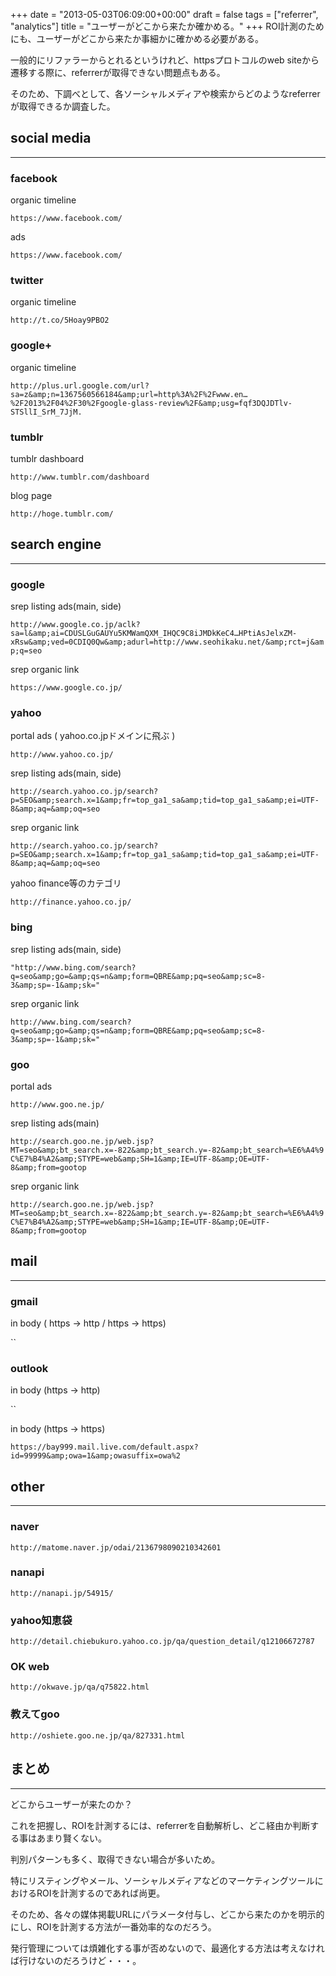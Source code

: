 +++
date = "2013-05-03T06:09:00+00:00"
draft = false
tags = ["referrer", "analytics"]
title = "ユーザーがどこから来たか確かめる。"
+++
ROI計測のためにも、ユーザーがどこから来たか事細かに確かめる必要がある。

一般的にリファラーからとれるというけれど、httpsプロトコルのweb siteから遷移する際に、referrerが取得できない問題点もある。

そのため、下調べとして、各ソーシャルメディアや検索からどのようなreferrerが取得できるか調査した。


## social media
***

### facebook 

organic timeline

`https://www.facebook.com/`

ads

`https://www.facebook.com/`

### twitter

organic timeline

`http://t.co/5Hoay9PBO2`

### google+

organic timeline

`http://plus.url.google.com/url?sa=z&amp;n=1367560566184&amp;url=http%3A%2F%2Fwww.en…%2F2013%2F04%2F30%2Fgoogle-glass-review%2F&amp;usg=fqf3DQJDTlv-STSllI_SrM_7JjM.`

### tumblr

tumblr dashboard

`http://www.tumblr.com/dashboard`

blog page

`http://hoge.tumblr.com/`


## search engine
***

### google

srep listing ads(main, side)

`http://www.google.co.jp/aclk?sa=l&amp;ai=CDUSLGuGAUYu5KMWamQXM_IHQC9C8iJMDkKeC4…HPtiAsJelxZM-xRsw&amp;ved=0CDIQ0Qw&amp;adurl=http://www.seohikaku.net/&amp;rct=j&amp;q=seo`

srep organic link

`https://www.google.co.jp/`

### yahoo

portal ads ( yahoo.co.jpドメインに飛ぶ )

`http://www.yahoo.co.jp/`

srep listing ads(main, side)

`http://search.yahoo.co.jp/search?p=SEO&amp;search.x=1&amp;fr=top_ga1_sa&amp;tid=top_ga1_sa&amp;ei=UTF-8&amp;aq=&amp;oq=seo`


srep organic link

`http://search.yahoo.co.jp/search?p=SEO&amp;search.x=1&amp;fr=top_ga1_sa&amp;tid=top_ga1_sa&amp;ei=UTF-8&amp;aq=&amp;oq=seo`


yahoo finance等のカテゴリ

`http://finance.yahoo.co.jp/`


### bing

srep listing ads(main, side)

`"http://www.bing.com/search?q=seo&amp;go=&amp;qs=n&amp;form=QBRE&amp;pq=seo&amp;sc=8-3&amp;sp=-1&amp;sk="`

srep organic link

`http://www.bing.com/search?q=seo&amp;go=&amp;qs=n&amp;form=QBRE&amp;pq=seo&amp;sc=8-3&amp;sp=-1&amp;sk="`


### goo

portal ads

`http://www.goo.ne.jp/`

srep listing ads(main)

`http://search.goo.ne.jp/web.jsp?MT=seo&amp;bt_search.x=-822&amp;bt_search.y=-82&amp;bt_search=%E6%A4%9C%E7%B4%A2&amp;STYPE=web&amp;SH=1&amp;IE=UTF-8&amp;OE=UTF-8&amp;from=gootop`


srep organic link

`http://search.goo.ne.jp/web.jsp?MT=seo&amp;bt_search.x=-822&amp;bt_search.y=-82&amp;bt_search=%E6%A4%9C%E7%B4%A2&amp;STYPE=web&amp;SH=1&amp;IE=UTF-8&amp;OE=UTF-8&amp;from=gootop`

## mail
***

### gmail

in body ( https -&gt; http / https -&gt; https)

``


### outlook

in body (https -&gt; http)

``


in body (https -&gt; https)

`https://bay999.mail.live.com/default.aspx?id=99999&amp;owa=1&amp;owasuffix=owa%2`



## other
***

### naver

`http://matome.naver.jp/odai/2136798090210342601`

### nanapi

`http://nanapi.jp/54915/`

### yahoo知恵袋

`http://detail.chiebukuro.yahoo.co.jp/qa/question_detail/q12106672787`

### OK web

`http://okwave.jp/qa/q75822.html`

### 教えてgoo

`http://oshiete.goo.ne.jp/qa/827331.html`


## まとめ
***

どこからユーザーが来たのか？

これを把握し、ROIを計測するには、referrerを自動解析し、どこ経由か判断する事はあまり賢くない。

判別パターンも多く、取得できない場合が多いため。

特にリスティングやメール、ソーシャルメディアなどのマーケティングツールにおけるROIを計測するのであれば尚更。

そのため、各々の媒体掲載URLにパラメータ付与し、どこから来たのかを明示的にし、ROIを計測する方法が一番効率的なのだろう。

発行管理については煩雑化する事が否めないので、最適化する方法は考えなければ行けないのだろうけど・・・。